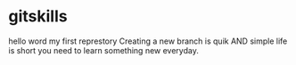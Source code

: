 # gitskills
 hello word
 my first represtory
 Creating a new branch is quik AND simple
life is short you need to learn something new everyday.